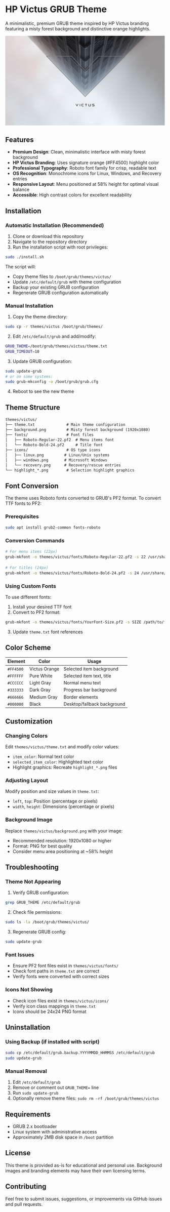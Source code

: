 # HP Victus GRUB Theme

A minimalistic, premium GRUB theme inspired by HP Victus branding featuring a misty forest background and distinctive orange highlights.

![HP Victus Theme Preview](themes/victus/background.png)

## Features

- **Premium Design**: Clean, minimalistic interface with misty forest background
- **HP Victus Branding**: Uses signature orange (#FF4500) highlight color
- **Professional Typography**: Roboto font family for crisp, readable text
- **OS Recognition**: Monochrome icons for Linux, Windows, and Recovery entries
- **Responsive Layout**: Menu positioned at 58% height for optimal visual balance
- **Accessible**: High contrast colors for excellent readability

## Installation

### Automatic Installation (Recommended)

1. Clone or download this repository
2. Navigate to the repository directory
3. Run the installation script with root privileges:

```bash
sudo ./install.sh
```

The script will:
- Copy theme files to `/boot/grub/themes/victus/`
- Update `/etc/default/grub` with theme configuration
- Backup your existing GRUB configuration
- Regenerate GRUB configuration automatically

### Manual Installation

1. Copy the theme directory:
```bash
sudo cp -r themes/victus /boot/grub/themes/
```

2. Edit `/etc/default/grub` and add/modify:
```bash
GRUB_THEME=/boot/grub/themes/victus/theme.txt
GRUB_TIMEOUT=10
```

3. Update GRUB configuration:
```bash
sudo update-grub
# or on some systems:
sudo grub-mkconfig -o /boot/grub/grub.cfg
```

4. Reboot to see the new theme

## Theme Structure

```
themes/victus/
├── theme.txt              # Main theme configuration
├── background.png         # Misty forest background (1920x1080)
├── fonts/                 # Font files
│   ├── Roboto-Regular-22.pf2  # Menu items font
│   └── Roboto-Bold-24.pf2     # Title font
├── icons/                 # OS type icons
│   ├── linux.png         # Linux/Unix systems
│   ├── windows.png       # Microsoft Windows
│   └── recovery.png      # Recovery/rescue entries
└── highlight_*.png        # Selection highlight graphics
```

## Font Conversion

The theme uses Roboto fonts converted to GRUB's PF2 format. To convert TTF fonts to PF2:

### Prerequisites
```bash
sudo apt install grub2-common fonts-roboto
```

### Conversion Commands
```bash
# For menu items (22px)
grub-mkfont -o themes/victus/fonts/Roboto-Regular-22.pf2 -s 22 /usr/share/fonts/truetype/roboto/unhinted/RobotoTTF/Roboto-Regular.ttf

# For titles (24px)
grub-mkfont -o themes/victus/fonts/Roboto-Bold-24.pf2 -s 24 /usr/share/fonts/truetype/roboto/unhinted/RobotoTTF/Roboto-Bold.ttf
```

### Using Custom Fonts
To use different fonts:

1. Install your desired TTF font
2. Convert to PF2 format:
```bash
grub-mkfont -o themes/victus/fonts/YourFont-Size.pf2 -s SIZE /path/to/font.ttf
```
3. Update `theme.txt` font references

## Color Scheme

| Element | Color | Usage |
|---------|-------|-------|
| `#FF4500` | Victus Orange | Selected item background |
| `#FFFFFF` | Pure White | Selected item text, title |
| `#CCCCCC` | Light Gray | Normal menu text |
| `#333333` | Dark Gray | Progress bar background |
| `#666666` | Medium Gray | Border elements |
| `#000000` | Black | Desktop/fallback background |

## Customization

### Changing Colors
Edit `themes/victus/theme.txt` and modify color values:
- `item_color`: Normal text color
- `selected_item_color`: Highlighted text color
- Highlight graphics: Recreate `highlight_*.png` files

### Adjusting Layout
Modify position and size values in `theme.txt`:
- `left`, `top`: Position (percentage or pixels)
- `width`, `height`: Dimensions (percentage or pixels)

### Background Image
Replace `themes/victus/background.png` with your image:
- Recommended resolution: 1920x1080 or higher
- Format: PNG for best quality
- Consider menu area positioning at ~58% height

## Troubleshooting

### Theme Not Appearing
1. Verify GRUB configuration:
```bash
grep GRUB_THEME /etc/default/grub
```

2. Check file permissions:
```bash
sudo ls -la /boot/grub/themes/victus/
```

3. Regenerate GRUB config:
```bash
sudo update-grub
```

### Font Issues
- Ensure PF2 font files exist in `themes/victus/fonts/`
- Check font paths in `theme.txt` are correct
- Verify fonts were converted with correct sizes

### Icons Not Showing
- Check icon files exist in `themes/victus/icons/`
- Verify icon class mappings in `theme.txt`
- Icons should be 24x24 PNG format

## Uninstallation

### Using Backup (if installed with script)
```bash
sudo cp /etc/default/grub.backup.YYYYMMDD_HHMMSS /etc/default/grub
sudo update-grub
```

### Manual Removal
1. Edit `/etc/default/grub`
2. Remove or comment out `GRUB_THEME=` line
3. Run `sudo update-grub`
4. Optionally remove theme files: `sudo rm -rf /boot/grub/themes/victus`

## Requirements

- GRUB 2.x bootloader
- Linux system with administrative access
- Approximately 2MB disk space in `/boot` partition

## License

This theme is provided as-is for educational and personal use. Background images and branding elements may have their own licensing terms.

## Contributing

Feel free to submit issues, suggestions, or improvements via GitHub issues and pull requests.
